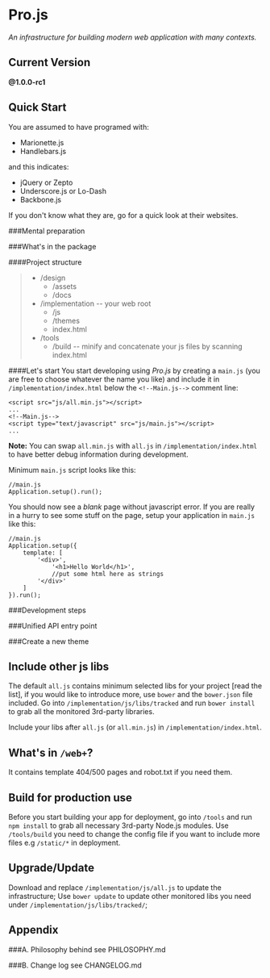 Pro.js
======
*An infrastructure for building modern web application with many contexts.*


Current Version
---------------
**@1.0.0-rc1**


Quick Start
-----------
You are assumed to have programed with:

* Marionette.js
* Handlebars.js

and this indicates:

* jQuery or Zepto
* Underscore.js or Lo-Dash
* Backbone.js

If you don't know what they are, go for a quick look at their websites.

###Mental preparation

###What's in the package

####Project structure
> * /design
>	* /assets
>	* /docs
> * /implementation -- your web root
>	* /js
>	* /themes
>	* index.html
> * /tools
>	* /build -- minify and concatenate your js files by scanning index.html


####Let's start
You start developing using *Pro.js* by creating a `main.js` (you are free to choose whatever the name you like) 
and include it in `/implementation/index.html` below the `<!--Main.js-->` comment line:

```
<script src="js/all.min.js"></script>
...  
<!--Main.js-->
<script type="text/javascript" src="js/main.js"></script>
...
```
**Note:** You can swap `all.min.js` with `all.js` in `/implementation/index.html` to have better debug information during development.

Minimum `main.js` script looks like this:
```
//main.js
Application.setup().run();
```
You should now see a *blank* page without javascript error.
If you are really in a hurry to see some stuff on the page, setup your application in `main.js` like this:
```
//main.js
Application.setup({
	template: [
		'<div>',
			'<h1>Hello World</h1>',
			//put some html here as strings
		'</div>'
	]
}).run();
```

###Development steps

###Unified API entry point

###Create a new theme



Include other js libs
---------------------
The default `all.js` contains minimum selected libs for your project [read the list], if you would like to introduce more, use `bower` and the `bower.json` file included.
Go into `/implementation/js/libs/tracked` and run `bower install` to grab all the monitored 3rd-party libraries.

Include your libs after `all.js` (or `all.min.js`) in `/implementation/index.html`.


What's in `/web+`?
-----------------
It contains template 404/500 pages and robot.txt if you need them.


Build for production use
------------------------
Before you start building your app for deployment, go into `/tools` and run `npm install` to grab all necessary 3rd-party Node.js modules.
Use `/tools/build` you need to change the config file if you want to include more files e.g `/static/*` in deployment.


Upgrade/Update
--------------
Download and replace `/implementation/js/all.js` to update the infrastructure;
Use `bower update` to update other monitored libs you need under `/implementation/js/libs/tracked/`;


Appendix
--------
###A. Philosophy behind
see PHILOSOPHY.md

###B. Change log
see CHANGELOG.md